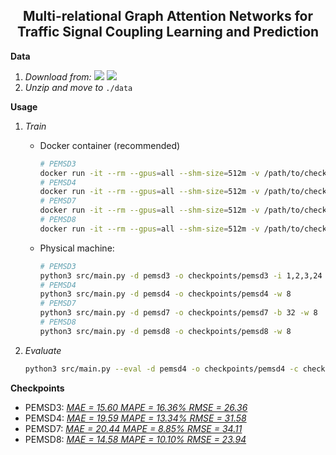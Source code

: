 <h2 align="center">Multi-relational Graph Attention Networks for Traffic Signal Coupling Learning and Prediction</h2>

**Data**

1. _Download from:_ [<img src="https://img.shields.io/badge/Google_Drive-4285F4?style=flat-square&logo=Google+Drive&logoColor=white"/>](https://drive.google.com/file/d/1oXSKwV71olfoeyt4dgoVXSdIN_S17hsL/view?usp=sharing) [<img src="https://img.shields.io/badge/Onedrive-0078D4?&style=flat-square&logo=Microsoft+OneDrive&logoColor=white"/>](https://1drv.ms/u/s!AufZP2YDvxUDlg5G8bGu7Ay7vzhX?e=X0asLx)
2. _Unzip and move to_ `./data`

**Usage**

1.  _Train_

    -   Docker container (recommended)

        ```sh
        # PEMSD3
        docker run -it --rm --gpus=all --shm-size=512m -v /path/to/checkpoints:/ms-gat/checkpoints luokn/ms-gat -d pemsd3 -i 1,2,3,24 -w 8
        # PEMSD4
        docker run -it --rm --gpus=all --shm-size=512m -v /path/to/checkpoints:/ms-gat/checkpoints luokn/ms-gat -d pemsd4 -w 8
        # PEMSD7
        docker run -it --rm --gpus=all --shm-size=512m -v /path/to/checkpoints:/ms-gat/checkpoints luokn/ms-gat -d pemsd7 -b 32 -w 8
        # PEMSD8
        docker run -it --rm --gpus=all --shm-size=512m -v /path/to/checkpoints:/ms-gat/checkpoints luokn/ms-gat -d pemsd8 -w 8
        ```

    -   Physical machine:

        ```sh
        # PEMSD3
        python3 src/main.py -d pemsd3 -o checkpoints/pemsd3 -i 1,2,3,24 -w 8
        # PEMSD4
        python3 src/main.py -d pemsd4 -o checkpoints/pemsd4 -w 8
        # PEMSD7
        python3 src/main.py -d pemsd7 -o checkpoints/pemsd7 -b 32 -w 8
        # PEMSD8
        python3 src/main.py -d pemsd8 -o checkpoints/pemsd8 -w 8
        ```

2.  _Evaluate_

    ```sh
    python3 src/main.py --eval -d pemsd4 -o checkpoints/pemsd4 -c checkpoints/pemsd4/xxx.pkl
    ```

**Checkpoints**

-   PEMSD3: [_MAE = 15.60 MAPE = 16.36% RMSE = 26.36_](https://drive.google.com/file/d/16bUCaI4p23vTGdMOXRRT45TNqci7VLCi/view?usp=sharing)
-   PEMSD4: [_MAE = 19.59 MAPE = 13.34% RMSE = 31.58_](https://drive.google.com/file/d/1i3H6GuqBvCOZ_DdPRReKECwb14zvQzY3/view?usp=sharing)
-   PEMSD7: [_MAE = 20.44 MAPE = 8.85% RMSE = 34.11_](https://drive.google.com/file/d/1a9VdvFOaMGU9-JyeRlDUDlzjHdrsEKSr/view?usp=sharing)
-   PEMSD8: [_MAE = 14.58 MAPE = 10.10% RMSE = 23.94_](https://drive.google.com/file/d/18_mJtL0G6KQZF8QxSLQu9THFg-h_46q-/view?usp=sharing)
